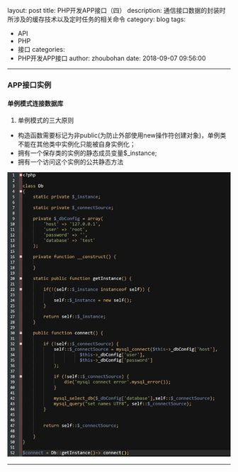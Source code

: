 layout: post
title: PHP开发APP接口（四）
description: 通信接口数据的封装时所涉及的缓存技术以及定时任务的相关命令
category: blog
tags:
  - API
  - PHP
  - 接口
categories:
  - PHP开发APP接口
author: zhoubohan
date: 2018-09-07 09:56:00
---
### APP接口实例

#### 单例模式连接数据库
1. 单例模式的三大原则

  * 构造函数需要标记为非public(为防止外部使用new操作符创建对象)，单例类不能在其他类中实例化只能被自身实例化；<br/>
  * 拥有一个保存类的实例的静态成员变量$_instance;<br/>
  * 拥有一个访问这个实例的公共静态方法<br/>

![php-api11](/images/phpApi/php-api11.png)

---